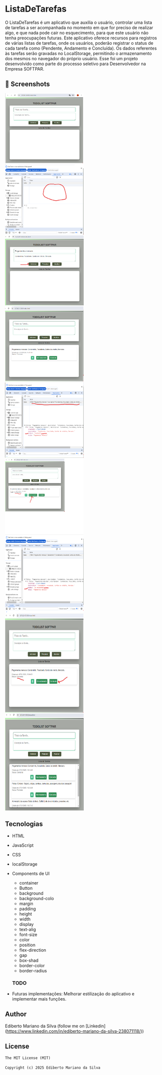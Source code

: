 # ListaDeTarefas
O ListaDeTarefas é um aplicativo que auxilia o usuário, controlar uma lista de tarefas a ser acompanhada no momento em que for preciso de realizar algo, e que nada pode cair no esquecimento, para que este usuário não tenha preocupações futuras. Este aplicativo oferece recursos para registros de várias listas de tarefas, onde os usuários, poderão registrar o status de cada tarefa como (Pendente, Andamento e Concluída). Os dados referentes às tarefas serão gravadas no LocalStorage, permitindo o armazenamento dos mesmos no navegador do próprio usuário. Esse foi um projeto desenvolvido como parte do processo seletivo para Desenvolvedor na Empresa SOFTPAR.

## :camera_flash: Screenshots
<!-- You can add more screenshots here if you like -->
<img src="/imagens/imagem01.png" width="260">&emsp;<img src="/imagens/imagem02.png" width="260">&emsp;<img src="/imagens/imagem03.png" width="260">&emsp;<img src="/imagens/imagem04.png" width="260">&emsp;<img src="/imagens/imagem05.png" width="260">&emsp;<img src="/imagens/imagem06.png" width="260">&emsp;<img src="/imagens/imagem07.png" width="260">&emsp;<img src="/imagens/imagem08.png" width="260">&emsp;<img src="/imagens/imagem09.png" width="260">&emsp;
## Tecnologias
* HTML
* JavaScript
* CSS
* localStorage
* Components de UI
    - container
    - Button
    - background
    - background-colo
    - margin
    - padding
    - height
    - width
    - display
    - text-alig
    - font-size
    - color
    - position
    - flex-direction
    - gap
    - box-shad
    - border-color
    - border-radius

  ### TODO
- Futuras implementações: Melhorar estilização do aplicativo e implementar mais funções.

## Author
Ediberto Mariano da Silva (follow me on [Linkedin] (https://www.linkedin.com/in/ediberto-mariano-da-silva-238071118/))

## License
```
The MIT License (MIT)

Copyright (c) 2025 Ediberto Mariano da Silva


